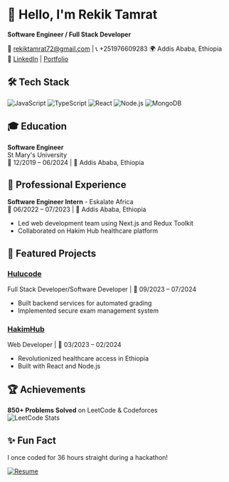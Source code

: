 # 👋 Hello, I'm Rekik Tamrat
**Software Engineer / Full Stack Developer**    

📧 rekiktamrat72@gmail.com | 📞 +251976609283
🌍 Addis Ababa, Ethiopia  
🔗 [LinkedIn](#) | [Portfolio](#)  

## 🛠️ Tech Stack
![JavaScript](https://img.shields.io/badge/-JavaScript-F7DF1E?logo=javascript&logoColor=black)
![TypeScript](https://img.shields.io/badge/-TypeScript-3178C6?logo=typescript&logoColor=white)
![React](https://img.shields.io/badge/-React-61DAFB?logo=react&logoColor=black)
![Node.js](https://img.shields.io/badge/-Node.js-339933?logo=node.js&logoColor=white)
![MongoDB](https://img.shields.io/badge/-MongoDB-47A248?logo=mongodb&logoColor=white)

## 🎓 Education
**Software Engineer**  
St Mary's University  
📅 12/2019 – 06/2024 | 📍 Addis Ababa, Ethiopia  

## 💼 Professional Experience
**Software Engineer Intern** - Eskalate Africa  
📅 06/2022 – 07/2023 | 📍 Addis Ababa, Ethiopia  
- Led web development team using Next.js and Redux Toolkit  
- Collaborated on Hakim Hub healthcare platform  

## 📂 Featured Projects
### [Hulucode](https://github.com/yourrepo)
Full Stack Developer/Software Developer  | 📅 09/2023 – 07/2024  
- Built backend services for automated grading  
- Implemented secure exam management system  

### [HakimHub](https://github.com/yourrepo)
Web Developer | 📅 03/2023 – 02/2024  
- Revolutionized healthcare access in Ethiopia  
- Built with React and Node.js  

## 🏆 Achievements
**850+ Problems Solved** on LeetCode & Codeforces  
![LeetCode Stats](https://leetcard.jacoblin.cool/tseganeshyifru?theme=dark)

## ✨ Fun Fact
I once coded for 36 hours straight during a hackathon!

[![Resume](https://img.shields.io/badge/-Download_Resume-blue?style=flat-square)](https://drive.google.com/file/d/1KjSwkb2M5OK4Mp_ZLadOlCr_FnNn4brr/view)
